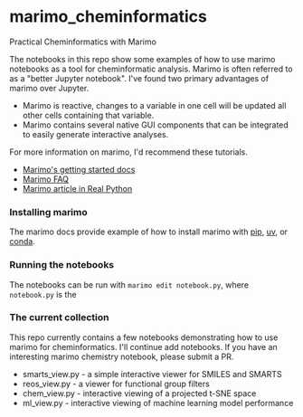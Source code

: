 # marimo_cheminformatics
Practical Cheminformatics with Marimo

The notebooks in this repo show some examples of how to use marimo notebooks as a tool for cheminformatic analysis. Marimo is often referred to as a "better Jupyter notebook". I've found two primary advantages of marimo over Jupyter.
- Marimo is reactive, changes to a variable in one cell will be updated all other cells containing that variable.
- Marimo contains several native GUI components that can be integrated to easily generate interactive analyses. 

For more information on marimo, I'd recommend these tutorials.
- [Marimo's getting started docs](https://docs.marimo.io/getting_started/)
- [Marimo FAQ](https://docs.marimo.io/faq/)
- [Marimo article in Real Python](https://realpython.com/marimo-notebook/)


### Installing marimo
The marimo docs provide example of how to install marimo with [pip](https://docs.marimo.io/#__tabbed_1_1),
[uv](https://docs.marimo.io/#__tabbed_1_2), or [conda](https://docs.marimo.io/#__tabbed_1_3).

### Running the notebooks
The notebooks can be run with `marimo edit notebook.py`, where `notebook.py` is the 

### The current collection
This repo currently contains a few notebooks demonstrating how to use marimo for cheminformatics. I'll continue add notebooks. If you have an interesting marimo chemistry notebook, please submit a PR.

- smarts_view.py - a simple interactive viewer for SMILES and SMARTS
- reos_view.py - a viewer for functional group filters
- chem_view.py - interactive viewing of a projected t-SNE space
- ml_view.py - interactive viewing of machine learning model performance




